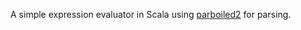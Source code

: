 A simple expression evaluator in Scala using
[parboiled2](https://github.com/sirthias/parboiled2) for parsing.
